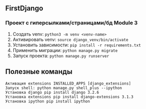 ## FirstDjango
### Проект с гиперсылками/страницами/бд Module 3

1. Создать venv: `python3 -m venv <venv-name>`
2. Активировать venv: `source django_venv/bin/activate`
3. Установить зависимости: `pip install -r requirements.txt`
4. Применить миграции: `python manage.py migrate`
5. Запуск проекта: `python manage.py runserver`

## Полезные команды
```
Активация extensions INSTALLED_APPS [django_extensions]
Запуск shell: python manage.py shell_plus --ipython
Установка django pip install django 3.2.6
Установка extensions pip install django-extensions 3.1.3
Установка ipython pip install ipython
```